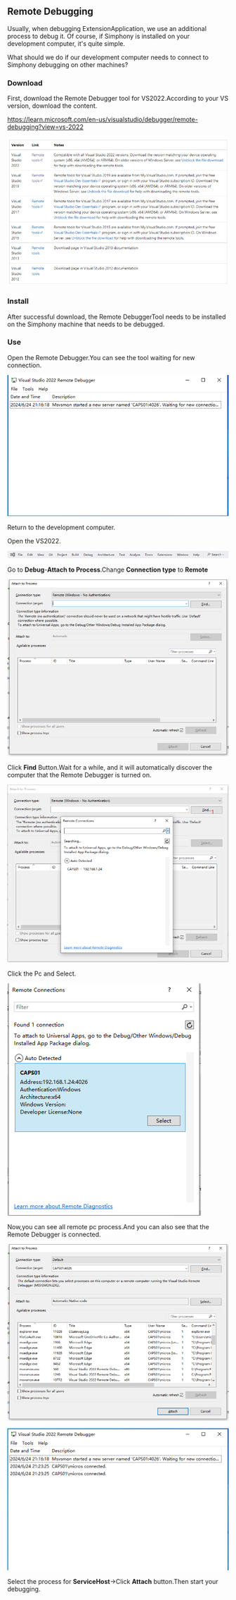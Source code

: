 ## Remote Debugging

Usually, when debugging ExtensionApplication, we use an additional process to debug it. Of course, if Simphony is installed on your development computer, it's quite simple.

What should we do if our development computer needs to connect to Simphony debugging on other machines?



### Download

First, download the Remote Debugger tool for VS2022.According to your VS version, download the content.

https://learn.microsoft.com/en-us/visualstudio/debugger/remote-debugging?view=vs-2022

![image-20240624211154309](./images/image-20240624211154309.png)



### Install

After successful download, the Remote DebuggerTool needs to be installed on the Simphony machine that needs to be debugged.



### Use

Open the Remote Debugger.You can see the tool waiting for new connection.

![image-20240624211646084](./images/image-20240624211646084.png)

Return to the development computer.

Open the VS2022.

![image-20240624211945419](./images/image-20240624211945419.png)

Go to **Debug**-**Attach to Process**.Change **Connection type** to **Remote**



![image-20240624212100748](./images/image-20240624212100748.png)

Click **Find** Button.Wait for a while, and it will automatically discover the computer that the Remote Debugger is turned on.

![image-20240624212201013](./images/image-20240624212201013.png)

Click the Pc and Select.

![image-20240624212329616](./images/image-20240624212329616.png)

Now,you can see all remote pc process.And you can also see that the Remote Debugger is connected.

![image-20240624212410579](./images/image-20240624212410579.png)

![image-20240624212522663](./images/image-20240624212522663.png)

Select the process for **ServiceHost**->Click **Attach** button.Then start your debugging.